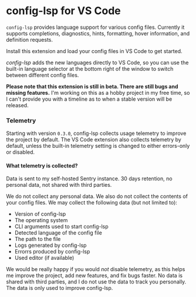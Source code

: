 # config-lsp for VS Code

`config-lsp` provides language support for various config files.
Currently it supports completions, diagnostics, hints, formatting, hover information,
and definition requests.

Install this extension and load your config files in VS Code to get started.

_config-lsp_ adds the new languages directly to VS Code, so you can use the built-in language selector
at the bottom right of the window to switch between different config files.

**Please note that this extension is still in beta. There are still bugs and missing features.**
I'm working on this as a hobby project in my free time, so I can't provide you with a timeline 
as to when a stable version will be released.

### Telemetry

Starting with version `0.3.0`, config-lsp collects usage telemetry to improve the project by default. The VS Code extension also collects telemetry by default, unless the built-in telemetry setting is changed to either errors-only or disabled.

#### What telemetry is collected?

Data is sent to my self-hosted Sentry instance. 30 days retention, no personal data, not shared with third parties.

We do not collect any personal data. We also do not collect the contents of your config files. We may collect the following data (but not limited to):
* Version of config-lsp
* The operating system
* CLI arguments used to start config-lsp
* Detected language of the config file
* The path to the file
* Logs generated by config-lsp
* Errorrs produced by config-lsp
* Used editor (if available)

We would be really happy if you would _not_ disable telemetry, as this helps me improve the project, add new features, and fix bugs faster. No data is shared with third parties, and I do not use the data to track you personally. The data is only used to improve config-lsp.

